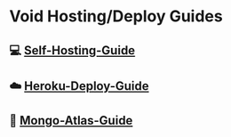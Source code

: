 # Void Hosting/Deploy Guides

## 💻 [Self-Hosting-Guide](https://github.com/Synthesized-Infinity/Whatsapp-Botto-Void/blob/main/Guides/Self-hosting-guide.md)
## ☁️ [Heroku-Deploy-Guide](https://github.com/Synthesized-Infinity/Whatsapp-Botto-Void/blob/main/Guides/Heroku-Deploy-Guide.md) 
## 💚 [Mongo-Atlas-Guide](https://github.com/Synthesized-Infinity/Whatsapp-Botto-Void/blob/main/Guides/Mongo-Atlas-guide.md)